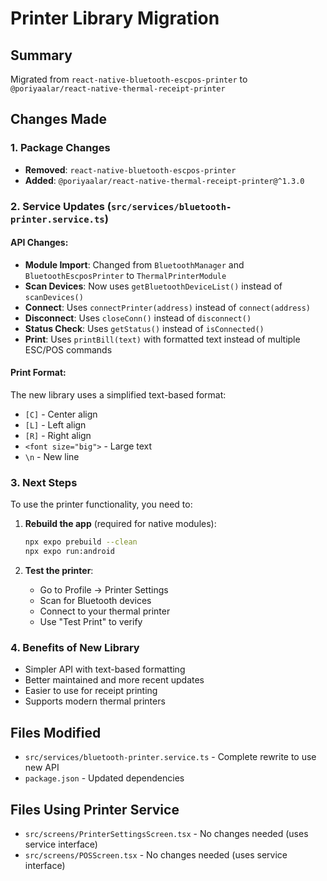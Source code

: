 # Printer Library Migration

## Summary
Migrated from `react-native-bluetooth-escpos-printer` to `@poriyaalar/react-native-thermal-receipt-printer`

## Changes Made

### 1. Package Changes
- **Removed**: `react-native-bluetooth-escpos-printer`
- **Added**: `@poriyaalar/react-native-thermal-receipt-printer@^1.3.0`

### 2. Service Updates (`src/services/bluetooth-printer.service.ts`)

#### API Changes:
- **Module Import**: Changed from `BluetoothManager` and `BluetoothEscposPrinter` to `ThermalPrinterModule`
- **Scan Devices**: Now uses `getBluetoothDeviceList()` instead of `scanDevices()`
- **Connect**: Uses `connectPrinter(address)` instead of `connect(address)`
- **Disconnect**: Uses `closeConn()` instead of `disconnect()`
- **Status Check**: Uses `getStatus()` instead of `isConnected()`
- **Print**: Uses `printBill(text)` with formatted text instead of multiple ESC/POS commands

#### Print Format:
The new library uses a simplified text-based format:
- `[C]` - Center align
- `[L]` - Left align
- `[R]` - Right align
- `<font size="big">` - Large text
- `\n` - New line

### 3. Next Steps

To use the printer functionality, you need to:

1. **Rebuild the app** (required for native modules):
   ```bash
   npx expo prebuild --clean
   npx expo run:android
   ```

2. **Test the printer**:
   - Go to Profile → Printer Settings
   - Scan for Bluetooth devices
   - Connect to your thermal printer
   - Use "Test Print" to verify

### 4. Benefits of New Library
- Simpler API with text-based formatting
- Better maintained and more recent updates
- Easier to use for receipt printing
- Supports modern thermal printers

## Files Modified
- `src/services/bluetooth-printer.service.ts` - Complete rewrite to use new API
- `package.json` - Updated dependencies

## Files Using Printer Service
- `src/screens/PrinterSettingsScreen.tsx` - No changes needed (uses service interface)
- `src/screens/POSScreen.tsx` - No changes needed (uses service interface)
